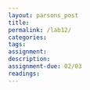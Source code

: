 ```yaml
---  
layout: parsons_post  
title: 
permalink: /lab12/  
categories:   
tags:  
assignment: 
description: 
assignment-due: 02/03
readings: 
---  
```

